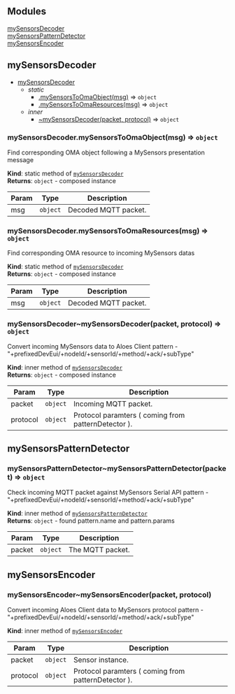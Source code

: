 ## Modules

<dl>
<dt><a href="#module_mySensorsDecoder">mySensorsDecoder</a></dt>
<dd></dd>
<dt><a href="#module_mySensorsPatternDetector">mySensorsPatternDetector</a></dt>
<dd></dd>
<dt><a href="#module_mySensorsEncoder">mySensorsEncoder</a></dt>
<dd></dd>
</dl>

<a name="module_mySensorsDecoder"></a>

## mySensorsDecoder

* [mySensorsDecoder](#module_mySensorsDecoder)
    * _static_
        * [.mySensorsToOmaObject(msg)](#module_mySensorsDecoder.mySensorsToOmaObject) ⇒ <code>object</code>
        * [.mySensorsToOmaResources(msg)](#module_mySensorsDecoder.mySensorsToOmaResources) ⇒ <code>object</code>
    * _inner_
        * [~mySensorsDecoder(packet, protocol)](#module_mySensorsDecoder..mySensorsDecoder) ⇒ <code>object</code>

<a name="module_mySensorsDecoder.mySensorsToOmaObject"></a>

### mySensorsDecoder.mySensorsToOmaObject(msg) ⇒ <code>object</code>
Find corresponding OMA object following a MySensors presentation message

**Kind**: static method of [<code>mySensorsDecoder</code>](#module_mySensorsDecoder)  
**Returns**: <code>object</code> - composed instance  

| Param | Type | Description |
| --- | --- | --- |
| msg | <code>object</code> | Decoded MQTT packet. |

<a name="module_mySensorsDecoder.mySensorsToOmaResources"></a>

### mySensorsDecoder.mySensorsToOmaResources(msg) ⇒ <code>object</code>
Find corresponding OMA resource to incoming MySensors datas

**Kind**: static method of [<code>mySensorsDecoder</code>](#module_mySensorsDecoder)  
**Returns**: <code>object</code> - composed instance  

| Param | Type | Description |
| --- | --- | --- |
| msg | <code>object</code> | Decoded MQTT packet. |

<a name="module_mySensorsDecoder..mySensorsDecoder"></a>

### mySensorsDecoder~mySensorsDecoder(packet, protocol) ⇒ <code>object</code>
Convert incoming MySensors data to Aloes Client
pattern - "+prefixedDevEui/+nodeId/+sensorId/+method/+ack/+subType"

**Kind**: inner method of [<code>mySensorsDecoder</code>](#module_mySensorsDecoder)  
**Returns**: <code>object</code> - composed instance  

| Param | Type | Description |
| --- | --- | --- |
| packet | <code>object</code> | Incoming MQTT packet. |
| protocol | <code>object</code> | Protocol paramters ( coming from patternDetector ). |

<a name="module_mySensorsPatternDetector"></a>

## mySensorsPatternDetector
<a name="module_mySensorsPatternDetector..mySensorsPatternDetector"></a>

### mySensorsPatternDetector~mySensorsPatternDetector(packet) ⇒ <code>object</code>
Check incoming MQTT packet against MySensors Serial API
pattern - "+prefixedDevEui/+nodeId/+sensorId/+method/+ack/+subType"

**Kind**: inner method of [<code>mySensorsPatternDetector</code>](#module_mySensorsPatternDetector)  
**Returns**: <code>object</code> - found pattern.name and pattern.params  

| Param | Type | Description |
| --- | --- | --- |
| packet | <code>object</code> | The MQTT packet. |

<a name="module_mySensorsEncoder"></a>

## mySensorsEncoder
<a name="module_mySensorsEncoder..mySensorsEncoder"></a>

### mySensorsEncoder~mySensorsEncoder(packet, protocol)
Convert incoming Aloes Client data to MySensors protocol
pattern - "+prefixedDevEui/+nodeId/+sensorId/+method/+ack/+subType"

**Kind**: inner method of [<code>mySensorsEncoder</code>](#module_mySensorsEncoder)  

| Param | Type | Description |
| --- | --- | --- |
| packet | <code>object</code> | Sensor instance. |
| protocol | <code>object</code> | Protocol paramters ( coming from patternDetector ). |

